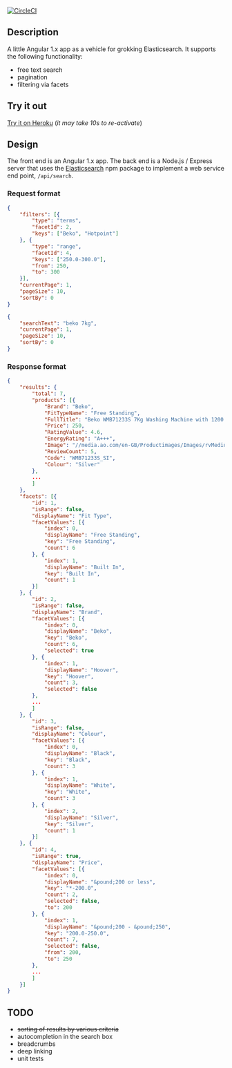 [![CircleCI](https://circleci.com/gh/taylorjg/BasketCase.svg?style=svg)](https://circleci.com/gh/taylorjg/BasketCase)

## Description

A little Angular 1.x app as a vehicle for grokking Elasticsearch. It supports the following functionality:

* free text search
* pagination
* filtering via facets

## Try it out

[Try it on Heroku](http://basketcasestore.herokuapp.com/)
(_it may take 10s to re-activate_)

## Design

The front end is an Angular 1.x app. The back end is a Node.js / Express server that uses the
[Elasticsearch](https://www.npmjs.com/package/elasticsearch) npm package to implement a web service
end point, `/api/search`.

### Request format

```json
{
    "filters": [{
        "type": "terms",
        "facetId": 2,
        "keys": ["Beko", "Hotpoint"]
    }, {
        "type": "range",
        "facetId": 4,
        "keys": ["250.0-300.0"],
        "from": 250,
        "to": 300
    }],
    "currentPage": 1,
    "pageSize": 10,
    "sortBy": 0
}
```

```json
{
    "searchText": "beko 7kg",
    "currentPage": 1,
    "pageSize": 10,
    "sortBy": 0
}
```

### Response format

```json
{
    "results": {
        "total": 7,
        "products": [{
            "Brand": "Beko",
            "FitTypeName": "Free Standing",
            "FullTitle": "Beko WMB71233S 7Kg Washing Machine with 1200 rpm - Silver",
            "Price": 250,
            "RatingValue": 4.6,
            "EnergyRating": "A+++",
            "Image": "//media.ao.com/en-GB/Productimages/Images/rvMedium/beko_wmb71233s_si_01_m_p.jpg",
            "ReviewCount": 5,
            "Code": "WMB71233S_SI",
            "Colour": "Silver"
        },
        ...
        ]
    },
    "facets": [{
        "id": 1,
        "isRange": false,
        "displayName": "Fit Type",
        "facetValues": [{
            "index": 0,
            "displayName": "Free Standing",
            "key": "Free Standing",
            "count": 6
        }, {
            "index": 1,
            "displayName": "Built In",
            "key": "Built In",
            "count": 1
        }]
    }, {
        "id": 2,
        "isRange": false,
        "displayName": "Brand",
        "facetValues": [{
            "index": 0,
            "displayName": "Beko",
            "key": "Beko",
            "count": 6,
            "selected": true
        }, {
            "index": 1,
            "displayName": "Hoover",
            "key": "Hoover",
            "count": 3,
            "selected": false
        },
        ...
        ]
    }, {
        "id": 3,
        "isRange": false,
        "displayName": "Colour",
        "facetValues": [{
            "index": 0,
            "displayName": "Black",
            "key": "Black",
            "count": 3
        }, {
            "index": 1,
            "displayName": "White",
            "key": "White",
            "count": 3
        }, {
            "index": 2,
            "displayName": "Silver",
            "key": "Silver",
            "count": 1
        }]
    }, {
        "id": 4,
        "isRange": true,
        "displayName": "Price",
        "facetValues": [{
            "index": 0,
            "displayName": "&pound;200 or less",
            "key": "*-200.0",
            "count": 2,
            "selected": false,
            "to": 200
        }, {
            "index": 1,
            "displayName": "&pound;200 - &pound;250",
            "key": "200.0-250.0",
            "count": 7,
            "selected": false,
            "from": 200,
            "to": 250
        },
        ...
        ]
    }]
}
```

## TODO

* ~~sorting of results by various criteria~~
* autocompletion in the search box
* breadcrumbs
* deep linking
* unit tests
